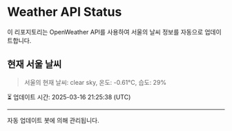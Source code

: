 
# Weather API Status

이 리포지토리는 OpenWeather API를 사용하여 서울의 날씨 정보를 자동으로 업데이트합니다.

## 현재 서울 날씨
> 서울의 현재 날씨: clear sky, 온도: -0.61°C, 습도: 29%

⏳ 업데이트 시간: 2025-03-16 21:25:38 (UTC)

---
자동 업데이트 봇에 의해 관리됩니다.
